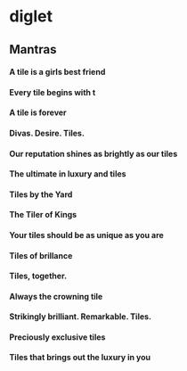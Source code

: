 # diglet

## Mantras

#### A tile is a girls best friend
#### Every tile begins with t
#### A tile is forever
#### Divas. Desire. Tiles.
#### Our reputation shines as brightly as our tiles
#### The ultimate in luxury and tiles
#### Tiles by the Yard
#### The Tiler of Kings
#### Your tiles should be as unique as you are
#### Tiles of brillance
#### Tiles, together.
#### Always the crowning tile
#### Strikingly brilliant. Remarkable. Tiles.
#### Preciously exclusive tiles
#### Tiles that brings out the luxury in you

